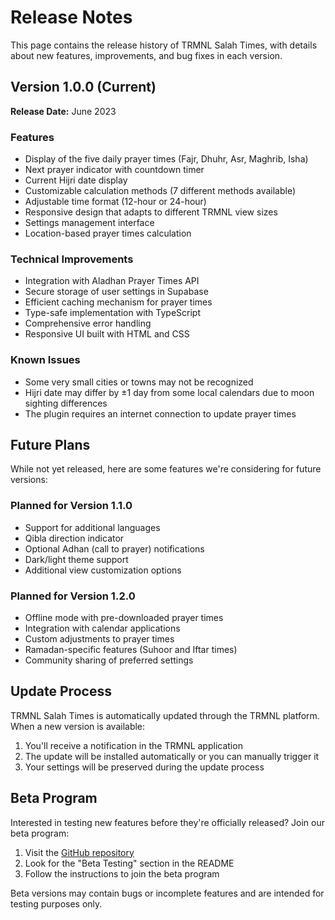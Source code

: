 # Release Notes

This page contains the release history of TRMNL Salah Times, with details about new features, improvements, and bug fixes in each version.

## Version 1.0.0 (Current)

**Release Date:** June 2023

### Features

- Display of the five daily prayer times (Fajr, Dhuhr, Asr, Maghrib, Isha)
- Next prayer indicator with countdown timer
- Current Hijri date display
- Customizable calculation methods (7 different methods available)
- Adjustable time format (12-hour or 24-hour)
- Responsive design that adapts to different TRMNL view sizes
- Settings management interface
- Location-based prayer times calculation

### Technical Improvements

- Integration with Aladhan Prayer Times API
- Secure storage of user settings in Supabase
- Efficient caching mechanism for prayer times
- Type-safe implementation with TypeScript
- Comprehensive error handling
- Responsive UI built with HTML and CSS

### Known Issues

- Some very small cities or towns may not be recognized
- Hijri date may differ by ±1 day from some local calendars due to moon sighting differences
- The plugin requires an internet connection to update prayer times

## Future Plans

While not yet released, here are some features we're considering for future versions:

### Planned for Version 1.1.0

- Support for additional languages
- Qibla direction indicator
- Optional Adhan (call to prayer) notifications
- Dark/light theme support
- Additional view customization options

### Planned for Version 1.2.0

- Offline mode with pre-downloaded prayer times
- Integration with calendar applications
- Custom adjustments to prayer times
- Ramadan-specific features (Suhoor and Iftar times)
- Community sharing of preferred settings

## Update Process

TRMNL Salah Times is automatically updated through the TRMNL platform. When a new version is available:

1. You'll receive a notification in the TRMNL application
2. The update will be installed automatically or you can manually trigger it
3. Your settings will be preserved during the update process

## Beta Program

Interested in testing new features before they're officially released? Join our beta program:

1. Visit the [GitHub repository](https://github.com/abshirahmed/trmnl-salah-times)
2. Look for the "Beta Testing" section in the README
3. Follow the instructions to join the beta program

Beta versions may contain bugs or incomplete features and are intended for testing purposes only.
